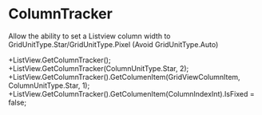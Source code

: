 # ColumnTracker
Allow the ability  to set a Listview column width to GridUnitType.Star/GridUnitType.Pixel (Avoid GridUnitType.Auto)

+ListView.GetColumnTracker();
+ListView.GetColumnTracker(ColumnUnitType.Star, 2);
+ListView.GetColumnTracker().GetColumenItem(GridViewColumnItem, ColumnUnitType.Star, 1);
+ListView.GetColumnTracker().GetColumenItem(ColumnIndexInt).IsFixed = false;
